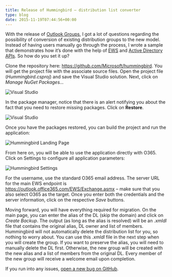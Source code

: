 ```yaml
---
title: Release of Hummingbird – distribution list converter
type: blog
date: 2015-11-19T07:44:56+00:00
---
```



With the release of <a href="https://blogs.office.com/2015/09/22/introducing-availability-of-office-365-groups-in-outlook-2016/" target="_blank">Outlook Groups</a>, I got a lot of questions regarding the possibility of conversion of existing distribution groups to the new model. Instead of having users manually go through the process, I wrote a sample that demonstrates how it’s done with the help of <a href="https://msdn.microsoft.com/en-us/library/office/dd877012(v=exchg.150).aspx" target="_blank">EWS</a> and <a href="https://technet.microsoft.com/en-us/library/cc961766.aspx" target="_blank">Active Directory APIs</a>. So how do you set it up?

Clone the repository here: <a title="https://github.com/Microsoft/hummingbird" href="https://github.com/Microsoft/hummingbird">https://github.com/Microsoft/hummingbird</a>. You will get the project file with the associate source files. Open the project file (<em>Hummingbird.csproj</em>) and save the Visual Studio solution. Next, click on <em>Manage NuGet Packages…</em>

![Visual Studio](/images/postmedia//release-of-hummingbird-distribution-list-converter/image_thumb.png)

In the package manager, notice that there is an alert notifying you about the fact that you need to restore missing packages. Click on <strong>Restore</strong>.

![Visual Studio](/images/postmedia//release-of-hummingbird-distribution-list-converter/image21.png)

Once you have the packages restored, you can build the project and run the application:

![Hummingbird Landing Page](/images/postmedia//release-of-hummingbird-distribution-list-converter/image_thumb2.png)

From here on, you will be able to use the application directly with O365. Click on Settings to configure all application parameters:

![Hummingbird Settings](/images/postmedia//release-of-hummingbird-distribution-list-converter/image3.png)

For the username, use the standard O365 email address. The server URL for the main EWS endpoint is <a title="https://outlook.office365.com/EWS/Exchange.asmx" href="https://outlook.office365.com/EWS/Exchange.asmx">https://outlook.office365.com/EWS/Exchange.asmx</a> – make sure that you also select O365 as the target. Once you enter both the credentials and the server information, click on the respective <em>Save</em> buttons.

Moving forward, you will have everything required for migration. On the main page, you can enter the alias of the DL (skip the domain) and click on<em> Create Backup</em>. The output (as long as the alias is resolved) will be an <em>.xmldl</em> file that contains the original alias, DL owner and list of members. Hummingbird will not automatically delete the distribution list for you, so nothing to worry about. You can use this<em> .xmldl</em> file in the next step when you will create the group. If you want to preserve the alias, you will need to manually delete the DL first. Otherwise, the new group will be created with the new alias and a list of members from the original DL. Every member of the new group will receive a welcome email upon completion.

If you run into any issues, <a href="https://github.com/Microsoft/hummingbird/issues" target="_blank">open a new bug on GitHub</a>.